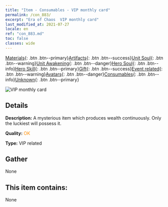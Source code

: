 ```yaml
---
title: "Item - Consumables - VIP monthly card"
permalink: /con_883/
excerpt: "Era of Chaos  VIP monthly card"
last_modified_at: 2021-07-27
locale: en
ref: "con_883.md"
toc: false
classes: wide
---
```

 [Materials](/Items/){: .btn .btn--primary}[Artifacts](/Items/Artifacts/){: .btn .btn--success}[Unit Soul](/Items/UnitSoul/){: .btn .btn--warning}[Unit Awakening](/Items/UnitAwakening/){: .btn .btn--danger}[Hero Soul](/Items/HeroSoul/){: .btn .btn--info}[Hero Skill](/Items/HeroSkill/){: .btn .btn--primary}[Gift](/Items/Gift/){: .btn .btn--success}[Event related](/Items/Events/){: .btn .btn--warning}[Avatars](/Items/Avatars/){: .btn .btn--danger}[Consumables](/Items/Consumables/){: .btn .btn--info}[Unknown](/Items/Unknown/){: .btn .btn--primary}

 ![VIP monthly card](/images/t/i_supermonth.png)

## Details
 **Description:** A mysterious item which produces wealth continuously. Only the luckiest will possess it.

 **Quality:** <span style="color: #FF8C00">OK</span>

 **Type:** VIP related

## Gather

  None

## This item contains:

  None

